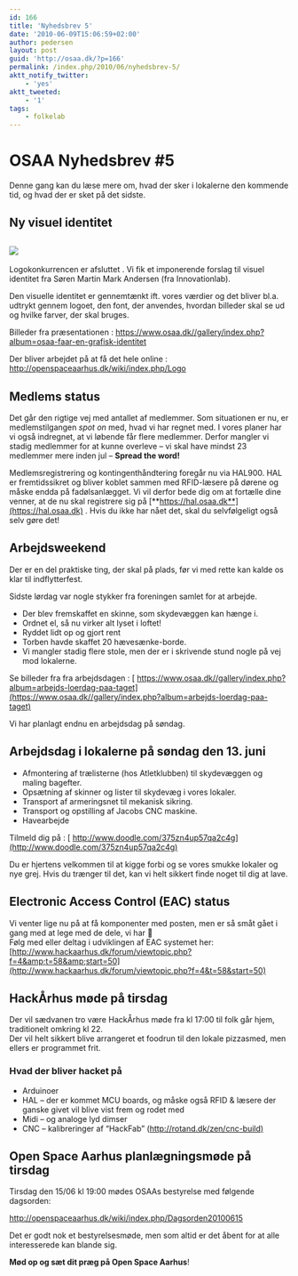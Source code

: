```yaml
---
id: 166
title: 'Nyhedsbrev 5'
date: '2010-06-09T15:06:59+02:00'
author: pedersen
layout: post
guid: 'http://osaa.dk/?p=166'
permalink: /index.php/2010/06/nyhedsbrev-5/
aktt_notify_twitter:
    - 'yes'
aktt_tweeted:
    - '1'
tags:
    - folkelab
---
```


# OSAA Nyhedsbrev #5

Denne gang kan du læse mere om, hvad der sker i lokalerne den kommende tid, og hvad der er sket på det sidste.

## Ny visuel identitet

## ![](http://docs.google.com/File?id=dhf2hjbm_2dfq33pfq_b)

Logokonkurrencen er afsluttet . Vi fik et imponerende forslag til visuel identitet fra Søren Martin Mark Andersen (fra Innovationlab).

Den visuelle identitet er gennemtænkt ift. vores værdier og det bliver bl.a. udtrykt gennem logoet, den font, der anvendes, hvordan billeder skal se ud og hvilke farver, der skal bruges.

Billeder fra præsentationen : <https://www.osaa.dk//gallery/index.php?album=osaa-faar-en-grafisk-identitet>  
  
 Der bliver arbejdet på at få det hele online : <http://openspaceaarhus.dk/wiki/index.php/Logo>

## Medlems status

Det går den rigtige vej med antallet af medlemmer. Som situationen er nu, er medlemstilgangen *spot on* med, hvad vi har regnet med. I vores planer har vi også indregnet, at vi løbende får flere medlemmer. Derfor mangler vi stadig medlemmer for at kunne overleve – vi skal have mindst 23 medlemmer mere inden jul – **Spread the word!**  
  
Medlemsregistrering og kontingenthåndtering foregår nu via HAL900. HAL er fremtidssikret og bliver koblet sammen med RFID-læsere på dørene og måske endda på fadølsanlægget. Vi vil derfor bede dig om at fortælle dine venner, at de nu skal registrere sig på [**https://hal.osaa.dk**](https://hal.osaa.dk) . Hvis du ikke har nået det, skal du selvfølgeligt også selv gøre det!

## Arbejdsweekend

Der er en del praktiske ting, der skal på plads, før vi med rette kan kalde os klar til indflytterfest.   
  
Sidste lørdag var nogle stykker fra foreningen samlet for at arbejde.

- Der blev fremskaffet en skinne, som skydevæggen kan hænge i.
- Ordnet el, så nu virker alt lyset i loftet!
- Ryddet lidt op og gjort rent
- Torben havde skaffet 20 hævesænke-borde.
- Vi mangler stadig flere stole, men der er i skrivende stund nogle på vej mod lokalerne.

Se billeder fra fra arbejdsdagen : [ https://www.osaa.dk//gallery/index.php?album=arbejds-loerdag-paa-taget](https://www.osaa.dk//gallery/index.php?album=arbejds-loerdag-paa-taget)  
  
Vi har planlagt endnu en arbejdsdag på søndag.

## Arbejdsdag i lokalerne på søndag den 13. juni

- Afmontering af trælisterne (hos Atletklubben) til skydevæggen og maling bagefter.
- Opsætning af skinner og lister til skydevæg i vores lokaler.
- Transport af armeringsnet til mekanisk sikring.
- Transport og opstilling af Jacobs CNC maskine.
- Havearbejde

  
Tilmeld dig på : [ http://www.doodle.com/375zn4up57qa2c4g](http://www.doodle.com/375zn4up57qa2c4g)  
  
Du er hjertens velkommen til at kigge forbi og se vores smukke lokaler og nye grej. Hvis du trænger til det, kan vi helt sikkert finde noget til dig at lave.

## Electronic Access Control (EAC) status

Vi venter lige nu på at få komponenter med posten, men er så småt gået i gang med at lege med de dele, vi har 🙂  
Følg med eller deltag i udviklingen af EAC systemet her: [http://www.hackaarhus.dk/forum/viewtopic.php?f=4&amp;t=58&amp;start=50](http://www.hackaarhus.dk/forum/viewtopic.php?f=4&t=58&start=50)

## HackÅrhus møde på tirsdag

Der vil sædvanen tro være HackÅrhus møde fra kl 17:00 til folk går hjem, traditionelt omkring kl 22.  
Der vil helt sikkert blive arrangeret et foodrun til den lokale pizzasmed, men ellers er programmet frit.

### Hvad der bliver hacket på

- Arduinoer
- HAL – der er kommet MCU boards, og måske også RFID &amp; læsere der ganske givet vil blive vist frem og rodet med
- Midi – og analoge lyd dimser
- CNC – kalibreringer af “HackFab” (<http://rotand.dk/zen/cnc-build)>

## Open Space Aarhus planlægningsmøde på tirsdag

Tirsdag den 15/06 kl 19:00 mødes OSAAs bestyrelse med følgende dagsorden:  
  
<http://openspaceaarhus.dk/wiki/index.php/Dagsorden20100615>  
  
Det er godt nok et bestyrelsesmøde, men som altid er det åbent for at alle interesserede kan blande sig.   
  
**Mød op og sæt dit præg på Open Space Aarhus**!